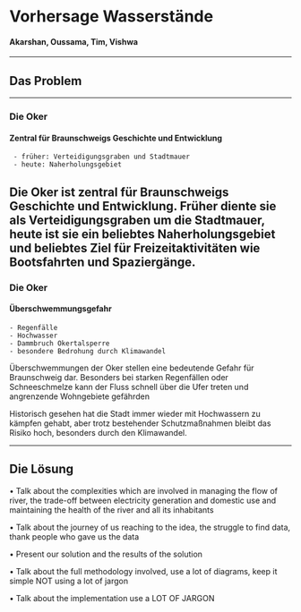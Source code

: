 # Vorhersage Wasserstände 
#### Akarshan, Oussama, Tim, Vishwa

---
## Das Problem
---
### Die Oker
#### Zentral für Braunschweigs Geschichte und Entwicklung
	 - früher: Verteidigungsgraben und Stadtmauer
	 - heute: Naherholungsgebiet

Die Oker ist zentral für Braunschweigs Geschichte und Entwicklung. Früher diente sie als Verteidigungsgraben um die Stadtmauer, heute ist sie ein beliebtes Naherholungsgebiet und beliebtes Ziel für Freizeitaktivitäten wie Bootsfahrten und Spaziergänge.
---
### Die Oker
#### Überschwemmungsgefahr
	- Regenfälle
	- Hochwasser
	- Dammbruch Okertalsperre
	- besondere Bedrohung durch Klimawandel

Überschwemmungen der Oker stellen eine bedeutende Gefahr für Braunschweig dar. Besonders bei starken Regenfällen oder Schneeschmelze kann der Fluss schnell über die Ufer treten und angrenzende Wohngebiete gefährden

Historisch gesehen hat die Stadt immer wieder mit Hochwassern zu kämpfen gehabt, aber trotz bestehender Schutzmaßnahmen bleibt das Risiko hoch, besonders durch den Klimawandel.

---
## Die Lösung


•⁠  ⁠Talk about the complexities which are involved in managing the flow of river, the trade-off between electricity generation and domestic use and maintaining the health of the river and all its inhabitants

•⁠  ⁠Talk about the journey of us reaching to the idea, the struggle to find data, thank people who gave us the data

•⁠  ⁠Present our solution and the results of the solution

•⁠  ⁠Talk about the full methodology involved, use a lot of diagrams, keep it simple NOT using a lot of jargon

•⁠  ⁠Talk about the implementation use a LOT OF JARGON


